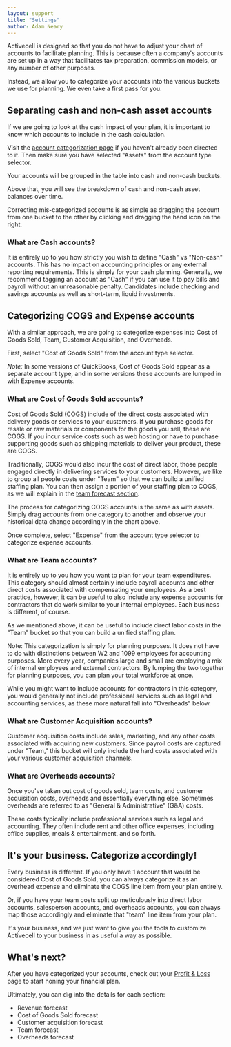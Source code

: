 ```yaml
---
layout: support
title: "Settings"
author: Adam Neary
---
```


Activecell is designed so that you do not have to adjust your chart of accounts to facilitate planning. This is because often a company's accounts are set up in a way that facilitates tax preparation, commission models, or any number of other purposes.

Instead, we allow you to categorize your accounts into the various buckets we use for planning. We even take a first pass for you.

## Separating cash and non-cash asset accounts

If we are going to look at the cash impact of your plan, it is important to know which accounts to include in the cash calculation.

Visit the [account categorization page](http://launchpad.activecell.com/#settings/accounts) if you haven't already been directed to it. Then make sure you have selected "Assets" from the account type selector.

<!-- screenshot -->

Your accounts will be grouped in the table into cash and non-cash buckets.

<!-- screenshot -->

Above that, you will see the breakdown of cash and non-cash asset balances over time.

Correcting mis-categorized accounts is as simple as dragging the account from one bucket to the other by clicking and dragging the hand icon on the right.

<!-- screenshot -->

### What are Cash accounts?

It is entirely up to you how strictly you wish to define "Cash" vs "Non-cash" accounts. This has no impact on accounting principles or any external reporting requirements. This is simply for your cash planning. Generally, we recommend tagging an account as "Cash" if you can use it to pay bills and payroll without an unreasonable penalty. Candidates include checking and savings accounts as well as short-term, liquid investments.

## Categorizing COGS and Expense accounts

With a similar approach, we are going to categorize expenses into Cost of Goods Sold, Team, Customer Acquisition, and Overheads.

First, select "Cost of Goods Sold" from the account type selector.

<!-- screenshot -->

_Note:_ In some versions of QuickBooks, Cost of Goods Sold appear as a separate account type, and in some versions these accounts are lumped in with Expense accounts.

### What are Cost of Goods Sold accounts?

Cost of Goods Sold (COGS) include of the direct costs associated with delivery goods or services to your customers. If you purchase goods for resale or raw materials or components for the goods you sell, these are COGS. If you incur service costs such as web hosting or have to purchase supporting goods such as shipping materials to deliver your product, these are COGS.

Traditionally, COGS would also incur the cost of direct labor, those people engaged directly in delivering services to your customers. However, we like to group all people costs under "Team" so that we can build a unified staffing plan. You can then assign a portion of your staffing plan to COGS, as we will explain in the [team forecast section](http://launchpad.activecell.com).

The process for categorizing COGS accounts is the same as with assets. Simply drag accounts from one category to another and observe your historical data change accordingly in the chart above.

Once complete, select "Expense" from the account type selector to categorize expense accounts.

<!-- screenshot -->

### What are Team accounts?

It is entirely up to you how you want to plan for your team expenditures. This category should almost certainly include payroll accounts and other direct costs associated with compensating your employees. As a best practice, however, it can be useful to also include any expense accounts for contractors that do work similar to your internal employees. Each business is different, of course.

As we mentioned above, it can be useful to include direct labor costs in the "Team" bucket so that you can build a unified staffing plan.

Note: This categorization is simply for planning purposes. It does not have to do with distinctions between W2 and 1099 employees for accounting purposes. More every year, companies large and small are employing a mix of internal employees and external contractors. By lumping the two together for planning purposes, you can plan your total workforce at once.

While you might want to include accounts for contractors in this category, you would generally not include professional services such as legal and accounting services, as these more natural fall into "Overheads" below.

### What are Customer Acquisition accounts?

Customer acquisition costs include sales, marketing, and any other costs associated with acquiring new customers. Since payroll costs are captured under "Team," this bucket will only include the hard costs associated with your various customer acquisition channels.

### What are Overheads accounts?

Once you've taken out cost of goods sold, team costs, and customer acquisition costs, overheads and essentially everything else. Sometimes overheads are referred to as "General & Administrative" (G&A) costs.

These costs typically include professional services such as legal and accounting. They often include rent and other office expenses, including office supplies, meals & entertainment, and so forth.

## It's your business. Categorize accordingly!

Every business is different. If you only have 1 account that would be considered Cost of Goods Sold, you can always categorize it as an overhead expense and eliminate the COGS line item from your plan entirely.

Or, if you have your team costs split up meticulously into direct labor accounts, salesperson accounts, and overheads accounts, you can always map those accordingly and eliminate that "team" line item from your plan.

It's your business, and we just want to give you the tools to customize Activecell to your business in as useful a way as possible.

## What's next?

After you have categorized your accounts, check out your [Profit & Loss](http://launchpad.activecell.com) page to start honing your financial plan.

Ultimately, you can dig into the details for each section:

* Revenue forecast
* Cost of Goods Sold forecast
* Customer acquisition forecast
* Team forecast
* Overheads forecast
